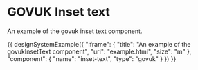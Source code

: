 # GOVUK Inset text

An example of the govuk inset text component.

{{ designSystemExample({
"iframe": {
    "title": "An example of the govukInsetText component",
    "url": "example.html",
    "size": "m"
},
"component": {
    "name": "inset-text",
    "type": "govuk"
}
}) }}
